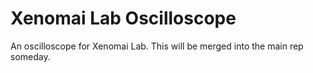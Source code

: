 Xenomai Lab Oscilloscope
========================

An oscilloscope for Xenomai Lab. This will be merged into the main rep someday.
